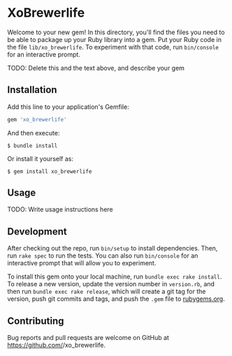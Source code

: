# XoBrewerlife

Welcome to your new gem! In this directory, you'll find the files you need to be able to package up your Ruby library into a gem. Put your Ruby code in the file `lib/xo_brewerlife`. To experiment with that code, run `bin/console` for an interactive prompt.

TODO: Delete this and the text above, and describe your gem

## Installation

Add this line to your application's Gemfile:

```ruby
gem 'xo_brewerlife'
```

And then execute:

    $ bundle install

Or install it yourself as:

    $ gem install xo_brewerlife

## Usage

TODO: Write usage instructions here

## Development

After checking out the repo, run `bin/setup` to install dependencies. Then, run `rake spec` to run the tests. You can also run `bin/console` for an interactive prompt that will allow you to experiment.

To install this gem onto your local machine, run `bundle exec rake install`. To release a new version, update the version number in `version.rb`, and then run `bundle exec rake release`, which will create a git tag for the version, push git commits and tags, and push the `.gem` file to [rubygems.org](https://rubygems.org).

## Contributing

Bug reports and pull requests are welcome on GitHub at https://github.com/<github username>/xo_brewerlife.


